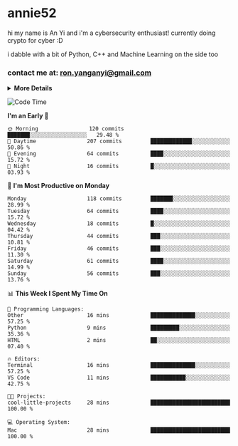 # annie52 

hi my name is An Yi and i'm a cybersecurity enthusiast!
currently doing crypto for cyber :D

i dabble with a bit of Python, C++ and Machine Learning on the side too

<!--
![trophy](https://github-profile-trophy.vercel.app/?username=yanganyi&theme=discord&no-frame=true&no-bg=false&margin-w=4&row=1)
-->

### contact me at: ron.yanganyi@gmail.com

<details>
<summary>
  <strong>More Details</strong>
</summary>
<br/>

**main langs**

![Python](https://img.shields.io/badge/-Python-black?style=for-the-badge&logo=python)
![C++](https://img.shields.io/badge/-C%2B%2B-black?style=for-the-badge&logo=c%2B%2B)
![Swift](https://img.shields.io/badge/-Swift-black?style=for-the-badge&logo=swift)

**dev envs**

![VSCode](https://img.shields.io/badge/-VS_Code-black?style=for-the-badge&logo=visualstudiocode)
![Figma](https://img.shields.io/badge/-Figma-black?style=for-the-badge&logo=figma)
![XCode](https://img.shields.io/badge/-XCode-black?style=for-the-badge&logo=xcode)
![Github](https://img.shields.io/badge/-Github-black?style=for-the-badge&logo=github)

**browsers**

![Arc Browser](https://img.shields.io/badge/-Arc-black?style=for-the-badge&logo=arc)
![Opera GX](https://img.shields.io/badge/-Opera_GX-black?style=for-the-badge&logo=operagx)
![Firefox](https://img.shields.io/badge/-Firefox-black?style=for-the-badge&logo=firefox)

**devices**

![macOS](https://img.shields.io/badge/-macOS-black?style=for-the-badge&logo=macos)
![Kali Linux](https://img.shields.io/badge/-Kali-black?style=for-the-badge&logo=kalilinux)
![Windows](https://img.shields.io/badge/-Windows-black?style=for-the-badge&logo=windows11)
![Android](https://img.shields.io/badge/-Android-black?style=for-the-badge&logo=android)

</details>

<!--START_SECTION:waka-->
![Code Time](http://img.shields.io/badge/Code%20Time-109%20hrs%205%20mins-blue)

**I'm an Early 🐤** 

```text
🌞 Morning                120 commits         ███████░░░░░░░░░░░░░░░░░░   29.48 % 
🌆 Daytime                207 commits         █████████████░░░░░░░░░░░░   50.86 % 
🌃 Evening                64 commits          ████░░░░░░░░░░░░░░░░░░░░░   15.72 % 
🌙 Night                  16 commits          █░░░░░░░░░░░░░░░░░░░░░░░░   03.93 % 
```
📅 **I'm Most Productive on Monday** 

```text
Monday                   118 commits         ███████░░░░░░░░░░░░░░░░░░   28.99 % 
Tuesday                  64 commits          ████░░░░░░░░░░░░░░░░░░░░░   15.72 % 
Wednesday                18 commits          █░░░░░░░░░░░░░░░░░░░░░░░░   04.42 % 
Thursday                 44 commits          ███░░░░░░░░░░░░░░░░░░░░░░   10.81 % 
Friday                   46 commits          ███░░░░░░░░░░░░░░░░░░░░░░   11.30 % 
Saturday                 61 commits          ████░░░░░░░░░░░░░░░░░░░░░   14.99 % 
Sunday                   56 commits          ███░░░░░░░░░░░░░░░░░░░░░░   13.76 % 
```


📊 **This Week I Spent My Time On** 

```text
💬 Programming Languages: 
Other                    16 mins             ██████████████░░░░░░░░░░░   57.25 % 
Python                   9 mins              █████████░░░░░░░░░░░░░░░░   35.36 % 
HTML                     2 mins              ██░░░░░░░░░░░░░░░░░░░░░░░   07.40 % 

🔥 Editors: 
Terminal                 16 mins             ██████████████░░░░░░░░░░░   57.25 % 
VS Code                  11 mins             ███████████░░░░░░░░░░░░░░   42.75 % 

🐱‍💻 Projects: 
cool-little-projects     28 mins             █████████████████████████   100.00 % 

💻 Operating System: 
Mac                      28 mins             █████████████████████████   100.00 % 
```


<!--END_SECTION:waka-->

<!--
## a little background

- I am currently studying at [Hwa Chong Junior College](https://www.hci.edu.sg/), subject combi P CP M E
- Currently doing CTFs and [Leetcode](https://leetcode.com/) daily challenges
- Fluent in English and Chinese, learning Russian and Indonesian

<a href="">
  <img align="centre" src="https://github-readme-stats.vercel.app/api?username=yanganyi&count_private=true&include_all_commits=true&show_icons=true&title_color=007bff&text_color=e7e7e7&icon_color=007bff&bg_color=171c28" />
<a />
-->



<!--
![Top Langs](https://github-readme-stats.vercel.app/api/top-langs/?username=yanganyi&layout=compact&title_color=007bff&text_color=e7e7e7&icon_color=007bff&bg_color=171c28)
-->

<!--
**yanganyi/yanganyi** is a ✨ _special_ ✨ repository because its `README.md` (this file) appears on your GitHub profile.

Here are some ideas to get you started:

- 🔭 I’m currently working on ...
- 🌱 I’m currently learning ...
- 👯 I’m looking to collaborate on ...
- 🤔 I’m looking for help with ...
- 💬 Ask me about ...
- 📫 How to reach me: ...
- 😄 Pronouns: ...
- ⚡ Fun fact: ...
-->
